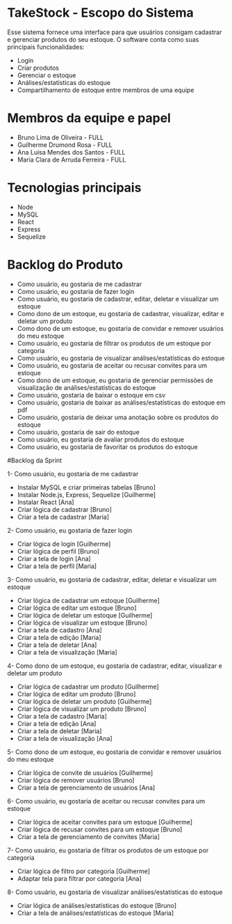 # TakeStock - Escopo do Sistema

Esse sistema fornece uma interface para que usuários consigam cadastrar e gerenciar produtos do seu estoque. O software conta como suas principais funcionalidades:
- Login
- Criar produtos
- Gerenciar o estoque
- Análises/estatísticas do estoque
- Compartilhamento de estoque entre membros de uma equipe

# Membros da equipe e papel

- Bruno Lima de Oliveira - FULL
- Guilherme Drumond Rosa - FULL
- Ana Luisa Mendes dos Santos - FULL
- Maria Clara de Arruda Ferreira - FULL

# Tecnologias principais

- Node
- MySQL
- React
- Express
- Sequelize

# Backlog do Produto

- Como usuário, eu gostaria de me cadastrar
- Como usuário, eu gostaria de fazer login
- Como usuário, eu gostaria de cadastrar, editar, deletar e visualizar um estoque 
- Como dono de um estoque, eu gostaria de cadastrar, visualizar, editar e deletar um produto
- Como dono de um estoque, eu gostaria de convidar e remover usuários do meu estoque
- Como usuário, eu gostaria de filtrar os produtos de um estoque por categoria
- Como usuário, eu gostaria de visualizar análises/estatísticas do estoque  
- Como usuário, eu gostaria de aceitar ou recusar convites para um estoque
- Como dono de um estoque, eu gostaria de gerenciar permissões de visualização de análises/estatísticas do estoque  
- Como usuário, gostaria de baixar o estoque em csv
- Como usuário, gostaria de baixar as análises/estatísticas do estoque em pdf
- Como usuário, gostaria de deixar uma anotação sobre os produtos do estoque
- Como usuário, gostaria de sair do estoque
- Como usuário, eu gostaria de avaliar produtos do estoque
- Como usuário, eu gostaria de favoritar os produtos do estoque

#Backlog da Sprint

1- Como usuário, eu gostaria de me cadastrar
- Instalar MySQL e criar primeiras tabelas [Bruno]
- Instalar Node.js, Express, Sequelize [Guilherme]
- Instalar React [Ana]
- Criar lógica de cadastrar [Bruno]
- Criar a tela de cadastrar [Maria]
  
2- Como usuário, eu gostaria de fazer login
- Criar lógica de login [Guilherme]
- Criar lógica de perfil [Bruno]
- Criar a tela de login [Ana]
- Criar a tela de perfil [Maria]
  
3- Como usuário, eu gostaria de cadastrar, editar, deletar e visualizar um estoque
- Criar lógica de cadastrar um estoque [Guilherme]
- Criar lógica de editar um estoque [Bruno]
- Criar lógica de deletar um estoque [Guilherme]
- Criar lógica de visualizar um estoque [Bruno]
- Criar a tela de cadastro [Ana]
- Criar a tela de edição [Maria] 
- Criar a tela de deletar [Ana]
- Criar a tela de visualização [Maria]
  
4- Como dono de um estoque, eu gostaria de cadastrar, editar, visualizar e deletar um produto
- Criar lógica de cadastrar um produto [Guilherme]
- Criar lógica de editar um produto [Bruno]
- Criar lógica de deletar um produto [Guilherme]
- Criar lógica de visualizar um produto [Bruno]
- Criar a tela de cadastro [Maria]
- Criar a tela de edição [Ana]
- Criar a tela de deletar [Maria]
- Criar a tela de visualização [Ana] 
  
5- Como dono de um estoque, eu gostaria de convidar e remover usuários do meu estoque
- Criar lógica de convite de usuários [Guilherme]
- Criar lógica de remover usuários [Bruno]
- Criar a tela de gerenciamento de usuários [Ana]
  
6- Como usuário, eu gostaria de aceitar ou recusar convites para um estoque
- Criar lógica de aceitar convites para um estoque [Guilherme]
- Criar lógica de recusar convites para um estoque [Bruno]
- Criar a tela de gerenciamento de convites [Maria]
  
7- Como usuário, eu gostaria de filtrar os produtos de um estoque por categoria
- Criar lógica de filtro por categoria [Guilherme]
- Adaptar tela para filtrar por categoria [Ana]
  
8- Como usuário, eu gostaria de visualizar análises/estatísticas do estoque
- Criar lógica de análises/estatísticas do estoque [Bruno]
- Criar a tela de análises/estatísticas do estoque [Maria] 

